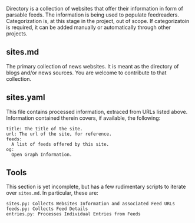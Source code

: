 Directory is a collection of websites that offer their information in form of parsable feeds. The information is being used to populate feedreaders. Categorization is, at this stage in the project, out of scope. If categorizatoin is required, it can be added manually or automatically through other projects.

## sites.md

  The primary collection of news websites. It is meant as the directory of blogs and/or news sources. You are welcome to contribute to that collection.

## sites.yaml

  This file contains processed information, extraced from URLs listed above. Information contained therein covers, if available, the following:

    title: The title of the site.
    url: The url of the site, for reference.
    feeds:
      A list of feeds offered by this site.
    og:
      Open Graph Information.

## Tools

  This section is yet incomplete, but has a few rudimentary scripts to iterate over `sites.md`. In particular, these are:

    sites.py: Collects Websites Information and associated Feed URLs
    feeds.py: Collects Feed Details
    entries.py: Processes Individual Entries from Feeds
